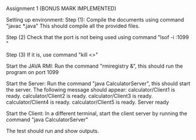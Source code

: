 Assignment 1 
(BONUS MARK IMPLEMENTED)

Setting up environment:
Step (1): Compile the documents using command "javac *.java" 
          This should compile all the provided files. 
            

Step (2) Check that the port is not being used using command "lsof -i :1099 "

Step (3) If it is, use command "kill <<PID>>"

Start the JAVA RMI: 
 Run the command "rmiregistry &", this should run the program on port 1099

Start the Server: 
 Run the command "java CalculatorServer", this should start the server. The following message should appear:
calculator/Client1 is ready.
calculator/Client2 is ready.
calculator/Client3 is ready.
calculator/Client4 is ready.
calculator/Client5 is ready.
Server ready

Start the Client: 
In a different terminal, start the client server by running the command "java CalculatorServer"

The test should run and show outputs. 

          


